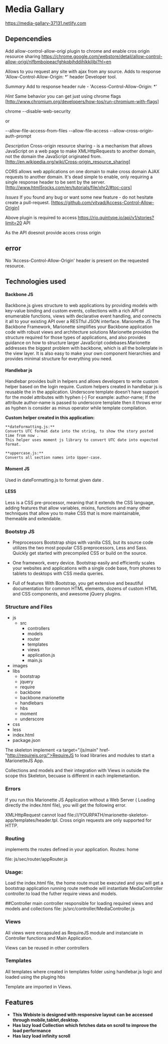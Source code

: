 # Media Gallary

https://media-gallary-37131.netlify.com

## Depencendies

Add allow-control-allow-origi plugin to chrome and enable cros origin resource sharing
https://chrome.google.com/webstore/detail/allow-control-allow-origi/nlfbmbojpeacfghkpbjhddihlkkiljbi?hl=en

Allows to you request any site with ajax from any source. Adds to response 'Allow-Control-Allow-Origin: *' header
Developer tool.

*Summary*
Add to response header rule - 'Access-Control-Allow-Origin: *'

*Hint*
Same behavior you can get just using chrome flags [http://www.chromium.org/developers/how-tos/run-chromium-with-flags]

chrome --disable-web-security

or 

--allow-file-access-from-files --allow-file-access --allow-cross-origin-auth-prompt


*Description*
Cross-origin resource sharing - is a mechanism that allows JavaScript on a web page to make XMLHttpRequests to another domain, not the domain the JavaScript originated from.[http://en.wikipedia.org/wiki/Cross-origin_resource_sharing]


CORS allows web applications on one domain to make cross domain AJAX requests to another domain. It's dead simple to enable, only requiring a single response header to be sent by the server. [http://www.html5rocks.com/en/tutorials/file/xhr2/#toc-cors]

*Issues*
If you found any bug or want some new feature - do not hesitate create a pull-request. [https://github.com/vitvad/Access-Control-Allow-Origin] 


Above plugin is required to access https://rio.quintype.io/api/v1/stories?limit=20 API 

As the API doesnot provide acces cross origin

## error
 No 'Access-Control-Allow-Origin' header is present on the requested resource.


## Technologies used

#### Backbone JS

Backbone.js gives structure to web applications by providing models with key-value binding and custom events, 
collections with a rich API of enumerable functions, views with declarative event handling, and connects it all
 to your existing API over a RESTful JSON interface.
Marionette JS
The Backbone Framework, Marionette simplifies your Backbone application code with robust views and architecture solutions
Marionette provides the structure required for those types of applications, and also provides guidance on how to structure 
larger JavaScript codebases.Marionette addresses the biggest problem with backbone, which is all the boilerplate in 
the view layer. It is also easy to make your own component hierarchies and provides minimal structure for everything you need. 

#### Handlebar js

Handlebar provides built in helpers and allows developers to write custom helper based on the login require. 
 Custom helpers created in handlebar js is reusable the in the application.
 Underscore template doesn’t have support for the model attributes with hyphen (-)
   For example: author-name;
   If the attribute author-name is passed to underscore template then it throws error as hyphen is consider 
   as minus operator while template compilation.
     
  **Custom helper created in this application:**
 
    **dateFormatting.js:**
	Converts UTC format date into the string, to show the story posted time from now .
	This helper uses moment js library to convert UTC date into expected format.
	
	**uppercase.js:**
    Converts all section names into Upper-case.

 #### Moment JS
Used in dateFormatting.js  to format given date .


#### LESS

Less is a CSS pre-processor, meaning that it extends the CSS language, adding features that allow 
variables, mixins, functions and many other techniques that allow you to make CSS that is more maintainable, themeable and extendable.

### Bootstrp JS

+ Preprocessors
Bootstrap ships with vanilla CSS, but its source code utilizes the two most popular CSS preprocessors, Less and Sass. Quickly get started with precompiled CSS or build on the source.

+ One framework, every device.
Bootstrap easily and efficiently scales your websites and applications with a single code base, from phones to tablets to desktops with CSS media queries.

+ Full of features
With Bootstrap, you get extensive and beautiful documentation for common HTML elements, dozens of custom HTML and CSS components, and awesome jQuery plugins.

### Structure and Files

 + js
    + src
	    + controllers
        + models
        + router
        + templates
        + views
	    + application.js
	    + main.js
  + images
  + libs
	+ bootstrap
	+ jquery
	+ require
	+ backbone 
	+ backbone.marionette
	+ handlebars
	+ hbs
	+ moment
	+ underscore
 + css
 + less
 + index.html
 + package.json

     
 The skeleton implement <a target="/js/main" href-"http://requirejs.org/">RequireJS to load libraries and modules to start a  MarionetteJS App.

Collections and models and their integration with Views in outside the scope this Skeleton, becuase is different in each implemetantion. 

### Errors

If you run this Marionette JS Application without a Web Server ( Loading directly the index.html file), you will get the following error.

XMLHttpRequest cannot load file:///YOURPATH/marionette-skeleton-app/templates/header.tpl. Cross origin requests are only supported for HTTP.

### Routing
implements the routes defined in your application.
Routes: home

file: js/sec/router/appRouter.js

### Usage:

Load the index.html file, the home route must be executed and you will get a bootstrap application running
route methode will instantiate MediaController controller.to load the futher require views and models.
  
##Controller
main controller responsible for loading required views and models and collections
file: js/src/controller/MediaController.js

### Views

All views were encapsuled as RequireJS module and instanciate in Controller functions and Main Application.

Views can be reused in other controllers

### Templates

All templates where created in templates folder using handlebar.js logic and loaded using the pluging hbs

Template are imported in Views.

## Features
+ **This Webiste is designed with responsive layout can be accessed through mobile,tablet,desktop.**
+ **Has lazy load Collection which fetches data on scroll to improve the load performance**
+ **Has lazy load infinity scroll**



